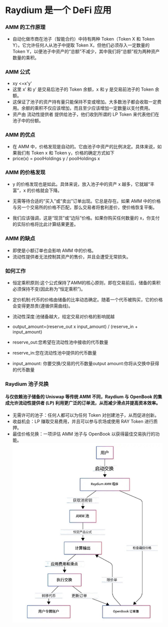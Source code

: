 # Raydium 是一个 DeFi 应用

### AMM 的工作原理
- 自动化做市商在池子（智能合约）中持有两种 Token（Token X 和 Token Y）。它允许任何人从池子中提取 Token X，但他们必须存入一定数量的 Token Y，以便池子中资产的“总额”不减少，其中我们将“总额”视为两种资产数量的乘积。

### AMM 公式 
- xy <=x'y'
- 这里 x′ 和 y′ 是交易后池子的 Token 余额，x 和 y 是交易前池子的 Token 余额。
- 这保证了池子的资产持有量只能保持不变或增加。大多数池子都会收取一定费用。余额的乘积不仅应该增加，而且至少应该增加一定数量以支付费用。
- 资产由 流动性提供者 提供给池子，他们收到所谓的 LP Token 来代表他们在池子中的份额。

### AMM 的优点
- 在 AMM 中，价格发现是自动的。它由池子中资产的比例决定。具体来说，如果我们有 Token x 和 Token y，价格的确定方式如下
- price(x) = poolHoldings y / poolHoldings x

### AMM 的价格发现

- y 的价格发现也是如此。具体来说，放入池子中的资产 x 越多，它就越“丰富”，x 的价格就会下降。

- 无需等待合适的“买入”或“卖出”订单出现。它总是存在。如果 AMM 中的价格与另一个交易所的价格不匹配，那么交易者将套利差价，使价格恢复平衡。

- 我们应该强调，这是“现货”或“边际”价格。如果你购买任何数量的 x，你支付的实际价格将比此计算结果更差。

### AMM 的缺点
- 即使是小额订单也会影响 AMM 中的价格。
- 流动性提供者无法控制其资产的售价，并且会遭受无常损失。

### 如何工作
- 恒定乘积原则:这个公式保持了AMM的核心原则，即在交易前后，储备的乘积必须保持不变(因此称为“恒定乘积”)。
- 定价机制:代币的价格由储备的比率动态确定。随着一个代币被购买，它的价格会变得更昂贵(遵循供需曲线)。
- 流动性深度:池储备越大，给定交易对价格的影响就越

- output_amount=(reserve_out x input_amount) /  (reserve_in + input_amount)
- reserve_out:您希望在流动性池中接收的代币数量
- reserve_in:您在流动性池中提供的代币数量
- input_amount: 你要交换/交易的代币数量output amount:你将从交换中获得的代币数量

### Raydium 池子兑换
#### 与仅依赖池子储备的 Uniswap 等传统 AMM 不同，Raydium 与 OpenBook 的集成允许流动性提供者 (LP) 利用更广泛的订单流，从而减少滑点并提高资本效率。
- 无需许可的池子：任何人都可以为任何 Token 对创建池子，从而促进创新。
- 收益机会：LP 赚取交易费用，并且可以参与农场或使用 RAY Token 进行质押。
- 最佳价格兑换：一项评估 AMM 池子与 OpenBook 以获得最佳交易执行的功能。
![流程](image-2.png)